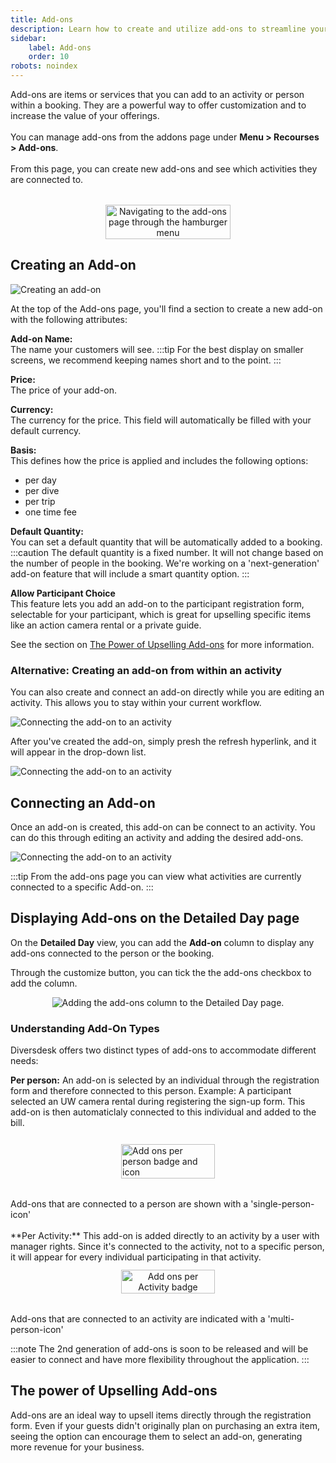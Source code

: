 ```yaml
---
title: Add-ons
description: Learn how to create and utilize add-ons to streamline your workflow and drive upselling opportunities.
sidebar:
    label: Add-ons
    order: 10
robots: noindex
---
```


<div style="display: flex; align-items: flex-start; gap: 2rem; flex-wrap: wrap;">
  <div style="flex: 2 1 300px; min-width: 200px;">
    Add-ons are items or services that you can add to an activity or person within a booking. They are a powerful way to offer customization and to increase the value of your offerings. 
    <br><br>
    You can manage add-ons from the addons page under <strong>Menu &gt; Recourses &gt; Add-ons</strong>. 
    <br><br>
    From this page, you can create new add-ons and see which activities they are connected to.
  </div>
  <div style="flex: 1 1 200px; min-width: 100px; text-align: center;">
    <img 
      src="/images/user_manual/menu-add-ons.avif" 
      alt="Navigating to the add-ons page through the hamburger menu"
      style="width: 100%; max-width: 200px; height: auto; margin: 0 auto;"
    />
  </div>
</div>

## Creating an Add-on

![Creating an add-on](/images/user_manual/create-an-add-on.avif)

At the top of the Add-ons page, you'll find a section to create a new add-on with the following attributes:

**Add-on Name:** <br>
The name your customers will see.
:::tip
For the best display on smaller screens, we recommend keeping names short and to the point.
:::

**Price:** <br>
The price of your add-on.

**Currency:** <br>
The currency for the price. This field will automatically be filled with your default currency.

**Basis:** <br>
This defines how the price is applied and includes the following options:
- per day
- per dive
- per trip
- one time fee

**Default Quantity:** <br>
You can set a default quantity that will be automatically added to a booking.
:::caution
The default quantity is a fixed number. It will not change based on the number of people in the booking. We're working on a 'next-generation' add-on feature that will include a smart quantity option.
:::

**Allow Participant Choice** <br>
This feature lets you add an add-on to the participant registration form, selectable for your participant, which is great for upselling specific items like an action camera rental or a private guide.

See the section on [The Power of Upselling Add-ons](#the-power-of-upselling-add-ons) for more information.

### Alternative: Creating an add-on from within an activity
You can also create and connect an add-on directly while you are editing an activity. This allows you to stay within your current workflow. 

![Connecting the add-on to an activity](/images/user_manual/create-add-on-within-activity.avif)

After you've created the add-on, simply presh the refresh hyperlink, and it will appear in the drop-down list.

![Connecting the add-on to an activity](/images/user_manual/refresh-add-on-section.avif)

## Connecting an Add-on
Once an add-on is created, this add-on can be connect to an activity. You can do this through editing an activity and adding the desired add-ons. 

![Connecting the add-on to an activity](/images/user_manual/add-ons-on-activity-page.avif)

:::tip
From the add-ons page you can view what activities are currently connected to a specific Add-on.
:::

## Displaying Add-ons on the Detailed Day page
On the **Detailed Day** view, you can add the **Add-on** column to display any add-ons connected to the person or the booking.

Through the customize button, you can tick the the add-ons checkbox to add the column.

<div style="text-align: center;">
  <img 
    src="/images/user_manual/add-add-ons-to-detailed-day-view.avif" 
    alt="Adding the add-ons column to the Detailed Day page."
    class="w-1/2 md:w-1/2 mx-auto"
  />
</div>

### Understanding Add-On Types
Diversdesk offers two distinct types of add-ons to accommodate different needs:

**Per person:** An add-on is selected by an individual through the registration form and therefore connected to this person. 
Example: A participant selected an UW camera rental during registering the sign-up form. This add-on is then automaticlaly connected to this individual and added to the bill. 

<div style="display: flex; align-items: center; gap: 2rem; flex-wrap: wrap;">
  <div style="flex: 1 1 200px; min-width: 100px; display: flex; align-items: center; justify-content: center;">
    <img 
    src="/images/user_manual/add-ons-icon-per-person.png" 
    alt="Add ons per person badge and icon"
    style="width: 100%; max-width: 150px; height: auto; margin: 0 auto; padding-top: 12px;"
    />
  </div>
  <div style="flex: 2 1 300px; min-width: 200px; display: flex; align-items: center;">
    Add-ons that are connected to a person are shown with a 'single-person-icon'
  </div>
</div>

<br>
**Per Activity:** This add-on is added directly to an activity by a user with manager rights. Since it's connected to the activity, not to a specific person, it will appear for every individual participating in that activity.

<div style="display: flex; align-items: center; gap: 2rem; flex-wrap: wrap;">
  <div style="flex: 1 1 200px; min-width: 100px; text-align: center; justify-content: center;">
    <img 
      src="/images/user_manual/add-ons-icon-per-activity.png" 
      alt="Add ons per Activity badge"
      style="width: 100%; max-width: 150px; height: auto; margin: 0 auto; padding-top: 12px;"
    />
  </div>
    <div style="flex: 2 1 300px; min-width: 200px;">
    Add-ons that are connected to an activity are indicated with a 'multi-person-icon' 
  </div>
</div>

:::note
The 2nd generation of add-ons is soon to be released and will be easier to connect and have more flexibility throughout the application. 
:::

## The power of Upselling Add-ons
Add-ons are an ideal way to upsell items directly through the registration form. Even if your guests didn't originally plan on purchasing an extra item, seeing the option can encourage them to select an add-on, generating more revenue for your business.


